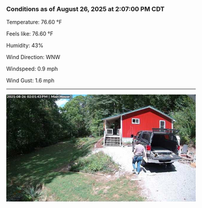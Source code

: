 ### Conditions as of August 26, 2025 at 2:07:00 PM CDT 

Temperature: 76.60 &deg;F

Feels like: 76.60 &deg;F

Humidity: 43%

Wind Direction: WNW

Windspeed: 0.9 mph

Wind Gust: 1.6 mph

---

<img src="./images/latest.jpeg"/>

